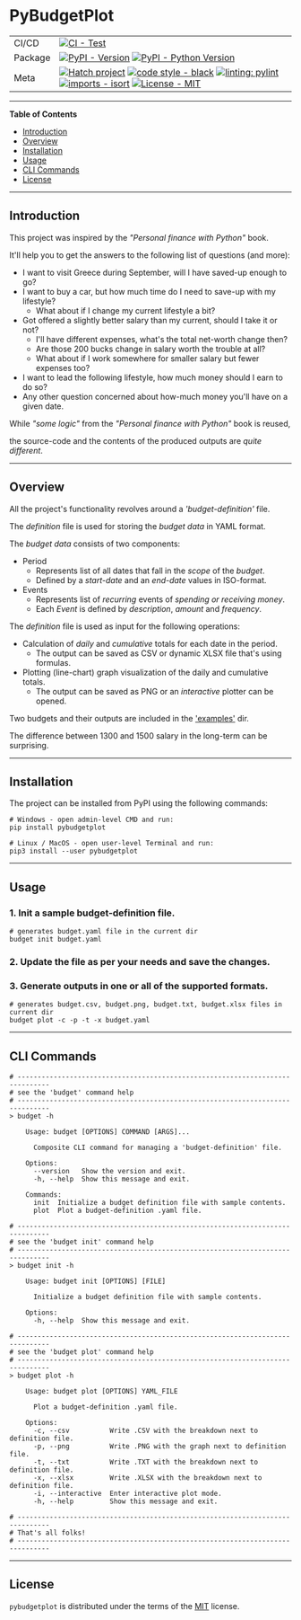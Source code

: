 # PyBudgetPlot

|         |                                                                                                                                                                                                                                                                                                                                                                                                                                                                                                                                                                |
|---------|----------------------------------------------------------------------------------------------------------------------------------------------------------------------------------------------------------------------------------------------------------------------------------------------------------------------------------------------------------------------------------------------------------------------------------------------------------------------------------------------------------------------------------------------------------------|
| CI/CD   | [![CI - Test](https://github.com/Hrissimir/PyBudgetPlot/actions/workflows/test.yml/badge.svg)](https://github.com/Hrissimir/PyBudgetPlot/actions/workflows/test.yml)                                                                                                                                                                                                                                                                                                                                                                                           |
| Package | [![PyPI - Version](https://img.shields.io/pypi/v/pybudgetplot.svg?logo=pypi&label=PyPI&logoColor=gold)](https://pypi.org/project/pybudgetplot) [![PyPI - Python Version](https://img.shields.io/pypi/pyversions/pybudgetplot.svg?logo=python&label=Python&logoColor=gold)](https://pypi.org/project/pybudgetplot)                                                                                                                                                                                                                                              |
| Meta    | [![Hatch project](https://img.shields.io/badge/%F0%9F%A5%9A-Hatch-4051b5.svg)](https://github.com/pypa/hatch) [![code style - black](https://img.shields.io/badge/code%20style-black-000000.svg)](https://github.com/psf/black) [![linting: pylint](https://img.shields.io/badge/linting-pylint-yellowgreen)](https://github.com/PyCQA/pylint) [![imports - isort](https://img.shields.io/badge/imports-isort-ef8336.svg)](https://github.com/pycqa/isort) [![License - MIT](https://img.shields.io/badge/license-MIT-9400d3.svg)](https://spdx.org/licenses/) |

-----

**Table of Contents**

- [Introduction](#introduction)
- [Overview](#overview)
- [Installation](#installation)
- [Usage](#usage)
- [CLI Commands](#cli-commands)
- [License](#license)

-----

## Introduction

This project was inspired by the *"Personal finance with Python"* book.

It'll help you to get the answers to the following list of questions (and more):

* I want to visit Greece during September, will I have saved-up enough to go?
* I want to buy a car, but how much time do I need to save-up with my lifestyle?
    * What about if I change my current lifestyle a bit?
* Got offered a slightly better salary than my current, should I take it or not?
    * I'll have different expenses, what's the total net-worth change then?
    * Are those 200 bucks change in salary worth the trouble at all?
    * What about if I work somewhere for smaller salary but fewer expenses too?
* I want to lead the following lifestyle, how much money should I earn to do so?
* Any other question concerned about how-much money you'll have on a given date.

While *"some logic"* from the *"Personal finance with Python"* book is reused,

the source-code and the contents of the produced outputs are *quite different*.

-----

## Overview

All the project's functionality revolves around a *'budget-definition'* file.

The *definition* file is used for storing the *budget data* in YAML format.

The *budget data* consists of two components:

* Period
    * Represents list of all dates that fall in the *scope* of the *budget*.
    * Defined by a *start-date* and an *end-date* values in ISO-format.
* Events
    * Represents list of *recurring* events of *spending or receiving money*.
    * Each *Event* is defined by *description*, *amount* and *frequency*.

The *definition* file is used as input for the following operations:

* Calculation of *daily* and *cumulative* totals for each date in the period.
    * The output can be saved as CSV or dynamic XLSX file that's using formulas.
* Plotting (line-chart) graph visualization of the daily and cumulative totals.
    * The output can be saved as PNG or an *interactive* plotter can be opened.

Two budgets and their outputs are included in the ['examples'](examples) dir.

The difference between 1300 and 1500 salary in the long-term can be surprising.


-----

## Installation

The project can be installed from PyPI using the following commands:

```shell
# Windows - open admin-level CMD and run:
pip install pybudgetplot

# Linux / MacOS - open user-level Terminal and run:
pip3 install --user pybudgetplot
```

-----

## Usage

### 1. Init a sample budget-definition file.

```shell
# generates budget.yaml file in the current dir
budget init budget.yaml
```

### 2. Update the file as per your needs and save the changes.

### 3. Generate outputs in one or all of the supported formats.

```shell
# generates budget.csv, budget.png, budget.txt, budget.xlsx files in current dir
budget plot -c -p -t -x budget.yaml
```

-----

## CLI Commands

```shell
# ------------------------------------------------------------------------------
# see the 'budget' command help
# ------------------------------------------------------------------------------
> budget -h

    Usage: budget [OPTIONS] COMMAND [ARGS]...

      Composite CLI command for managing a 'budget-definition' file.

    Options:
      --version   Show the version and exit.
      -h, --help  Show this message and exit.

    Commands:
      init  Initialize a budget definition file with sample contents.
      plot  Plot a budget-definition .yaml file.

# ------------------------------------------------------------------------------
# see the 'budget init' command help
# ------------------------------------------------------------------------------
> budget init -h

    Usage: budget init [OPTIONS] [FILE]

      Initialize a budget definition file with sample contents.

    Options:
      -h, --help  Show this message and exit.

# ------------------------------------------------------------------------------
# see the 'budget plot' command help
# ------------------------------------------------------------------------------
> budget plot -h

    Usage: budget plot [OPTIONS] YAML_FILE

      Plot a budget-definition .yaml file.

    Options:
      -c, --csv          Write .CSV with the breakdown next to definition file.
      -p, --png          Write .PNG with the graph next to definition file.
      -t, --txt          Write .TXT with the breakdown next to definition file.
      -x, --xlsx         Write .XLSX with the breakdown next to definition file.
      -i, --interactive  Enter interactive plot mode.
      -h, --help         Show this message and exit.

# ------------------------------------------------------------------------------
# That's all folks!
# ------------------------------------------------------------------------------
```

-----

## License

`pybudgetplot` is distributed under the terms of the [MIT](https://spdx.org/licenses/MIT.html) license.
